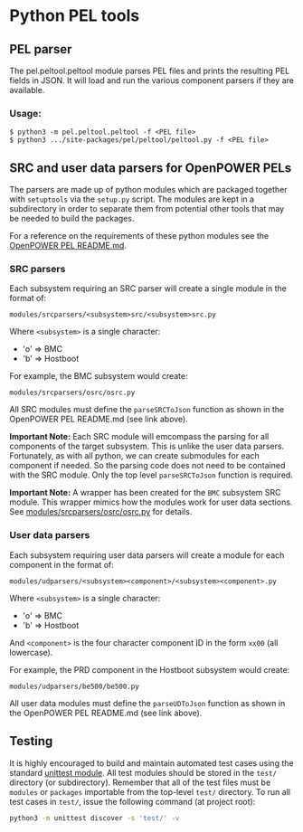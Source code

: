 # Python PEL tools

## PEL parser

The pel.peltool.peltool module parses PEL files and prints the resulting PEL
fields in JSON.  It will load and run the various component parsers if they are
available.

### Usage:
```
$ python3 -m pel.peltool.peltool -f <PEL file>
$ python3 .../site-packages/pel/peltool/peltool.py -f <PEL file>
```

## SRC and user data parsers for OpenPOWER PELs

The parsers are made up of python modules which are packaged together with
`setuptools` via the `setup.py` script. The modules are kept in a subdirectory
in order to separate them from potential other tools that may be needed to build
the packages.

For a reference on the requirements of these python modules see the
[OpenPOWER PEL README.md](https://github.ibm.com/openbmc/phosphor-logging/blob/master/extensions/openpower-pels/README.md#adding-python3-modules-for-pel-userdata-and-src-parsing).

### SRC parsers

Each subsystem requiring an SRC parser will create a single module in the format
of:

```
modules/srcparsers/<subsystem>src/<subsystem>src.py
```

Where `<subsystem>` is a single character:

* 'o' => BMC
* 'b' => Hostboot

For example, the BMC subsystem would create:

```
modules/srcparsers/osrc/osrc.py
```

All SRC modules must define the `parseSRCToJson` function as shown in the
OpenPOWER PEL README.md (see link above).

**Important Note:** Each SRC module will emcompass the parsing for all
components of the target subsystem. This is unlike the user data parsers.
Fortunately, as with all python, we can create submodules for each component if
needed. So the parsing code does not need to be contained with the SRC module.
Only the top level `parseSRCToJson` function is required.

**Important Note:** A wrapper has been created for the `BMC` subsystem SRC
module. This wrapper mimics how the modules work for user data sections. See
[modules/srcparsers/osrc/osrc.py](modules/srcparsers/osrc/osrc.py) for details.

### User data parsers

Each subsystem requiring user data parsers will create a module for each
component in the format of:

```
modules/udparsers/<subsystem><component>/<subsystem><component>.py
```

Where `<subsystem>` is a single character:

* 'o' => BMC
* 'b' => Hostboot

And `<component>` is the four character component ID in the form `xx00` (all
lowercase).

For example, the PRD component in the Hostboot subsystem would create:

```
modules/udparsers/be500/be500.py
```

All user data modules must define the `parseUDToJson` function as shown in the
OpenPOWER PEL README.md (see link above).

## Testing

It is highly encouraged to build and maintain automated test cases using the
standard [unittest module](https://docs.python.org/3/library/unittest.html). All
test modules should be stored in the `test/` directory (or subdirectory).
Remember that all of the test files must be `modules` or `packages` importable
from the top-level `test/` directory. To run all test cases in `test/`, issue
the following command (at project root):

```sh
python3 -m unittest discover -s 'test/' -v
```

